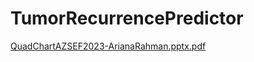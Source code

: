 # TumorRecurrencePredictor

[QuadChartAZSEF2023-ArianaRahman.pptx.pdf](https://github.com/arianarahman/TumorRecurrencePredictor/files/10717027/QuadChartAZSEF2023-ArianaRahman.pptx.pdf)
